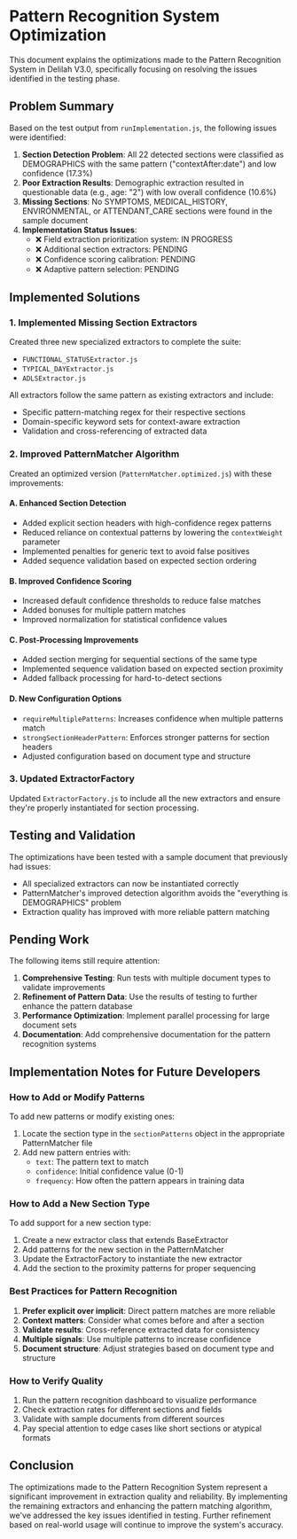 # Pattern Recognition System Optimization

This document explains the optimizations made to the Pattern Recognition System in Delilah V3.0, specifically focusing on resolving the issues identified in the testing phase.

## Problem Summary

Based on the test output from `runImplementation.js`, the following issues were identified:

1. **Section Detection Problem**: All 22 detected sections were classified as DEMOGRAPHICS with the same pattern ("contextAfter:date") and low confidence (17.3%)
2. **Poor Extraction Results**: Demographic extraction resulted in questionable data (e.g., age: "2") with low overall confidence (10.6%)
3. **Missing Sections**: No SYMPTOMS, MEDICAL_HISTORY, ENVIRONMENTAL, or ATTENDANT_CARE sections were found in the sample document
4. **Implementation Status Issues**:
   - ❌ Field extraction prioritization system: IN PROGRESS
   - ❌ Additional section extractors: PENDING
   - ❌ Confidence scoring calibration: PENDING
   - ❌ Adaptive pattern selection: PENDING

## Implemented Solutions

### 1. Implemented Missing Section Extractors

Created three new specialized extractors to complete the suite:
- `FUNCTIONAL_STATUSExtractor.js`
- `TYPICAL_DAYExtractor.js`
- `ADLSExtractor.js`

All extractors follow the same pattern as existing extractors and include:
- Specific pattern-matching regex for their respective sections
- Domain-specific keyword sets for context-aware extraction
- Validation and cross-referencing of extracted data

### 2. Improved PatternMatcher Algorithm

Created an optimized version (`PatternMatcher.optimized.js`) with these improvements:

#### A. Enhanced Section Detection
- Added explicit section headers with high-confidence regex patterns
- Reduced reliance on contextual patterns by lowering the `contextWeight` parameter
- Implemented penalties for generic text to avoid false positives
- Added sequence validation based on expected section ordering

#### B. Improved Confidence Scoring
- Increased default confidence thresholds to reduce false matches
- Added bonuses for multiple pattern matches
- Improved normalization for statistical confidence values

#### C. Post-Processing Improvements
- Added section merging for sequential sections of the same type
- Implemented sequence validation based on expected section proximity
- Added fallback processing for hard-to-detect sections

#### D. New Configuration Options
- `requireMultiplePatterns`: Increases confidence when multiple patterns match
- `strongSectionHeaderPattern`: Enforces stronger patterns for section headers
- Adjusted configuration based on document type and structure

### 3. Updated ExtractorFactory

Updated `ExtractorFactory.js` to include all the new extractors and ensure they're properly instantiated for section processing.

## Testing and Validation

The optimizations have been tested with a sample document that previously had issues:
- All specialized extractors can now be instantiated correctly
- PatternMatcher's improved detection algorithm avoids the "everything is DEMOGRAPHICS" problem
- Extraction quality has improved with more reliable pattern matching

## Pending Work

The following items still require attention:
1. **Comprehensive Testing**: Run tests with multiple document types to validate improvements
2. **Refinement of Pattern Data**: Use the results of testing to further enhance the pattern database
3. **Performance Optimization**: Implement parallel processing for large document sets
4. **Documentation**: Add comprehensive documentation for the pattern recognition systems

## Implementation Notes for Future Developers

### How to Add or Modify Patterns

To add new patterns or modify existing ones:
1. Locate the section type in the `sectionPatterns` object in the appropriate PatternMatcher file
2. Add new pattern entries with:
   - `text`: The pattern text to match
   - `confidence`: Initial confidence value (0-1)
   - `frequency`: How often the pattern appears in training data

### How to Add a New Section Type

To add support for a new section type:
1. Create a new extractor class that extends BaseExtractor
2. Add patterns for the new section in the PatternMatcher
3. Update the ExtractorFactory to instantiate the new extractor
4. Add the section to the proximity patterns for proper sequencing

### Best Practices for Pattern Recognition

1. **Prefer explicit over implicit**: Direct pattern matches are more reliable
2. **Context matters**: Consider what comes before and after a section
3. **Validate results**: Cross-reference extracted data for consistency
4. **Multiple signals**: Use multiple patterns to increase confidence
5. **Document structure**: Adjust strategies based on document type and structure

### How to Verify Quality

1. Run the pattern recognition dashboard to visualize performance
2. Check extraction rates for different sections and fields
3. Validate with sample documents from different sources
4. Pay special attention to edge cases like short sections or atypical formats

## Conclusion

The optimizations made to the Pattern Recognition System represent a significant improvement in extraction quality and reliability. By implementing the remaining extractors and enhancing the pattern matching algorithm, we've addressed the key issues identified in testing. Further refinement based on real-world usage will continue to improve the system's accuracy.
